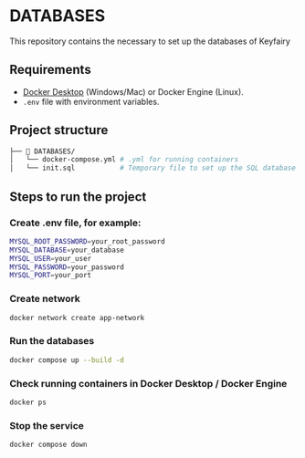 # DATABASES

This repository contains the necessary to set up the databases of Keyfairy

## Requirements

* [Docker Desktop](https://www.docker.com/products/docker-desktop/) (Windows/Mac) or Docker Engine (Linux).
* `.env` file with environment variables.

##  Project structure

```bash
├── 📁 DATABASES/
│   └── docker-compose.yml # .yml for running containers
│   └── init.sql           # Temporary file to set up the SQL database
```

## Steps to run the project

### Create .env file, for example:

```bash
MYSQL_ROOT_PASSWORD=your_root_password
MYSQL_DATABASE=your_database
MYSQL_USER=your_user
MYSQL_PASSWORD=your_password
MYSQL_PORT=your_port
```

### Create network

```bash
docker network create app-network
```

### Run the databases

```bash
docker compose up --build -d
```

### Check running containers in Docker Desktop / Docker Engine

```bash
docker ps
```

### Stop the service

```bash
docker compose down
```